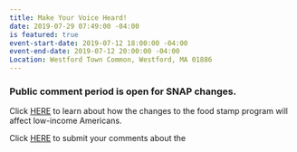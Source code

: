 ```yaml
---
title: Make Your Voice Heard!
date: 2019-07-29 07:49:00 -04:00
is featured: true
event-start-date: 2019-07-12 18:00:00 -04:00
event-end-date: 2019-07-12 20:00:00 -04:00
Location: Westford Town Common, Westford, MA 01886
---
```


### Public comment period is open for SNAP changes. 

Click [HERE](https://www.pbs.org/newshour/health/how-would-trumps-food-stamp-plan-affect-low-income-americans) to learn about how the changes to the food stamp program will affect low-income Americans.

Click [HERE](https://www.tbs.com/shows/full-frontal-with-samantha-bee/july-2019-snap) to submit your comments about the